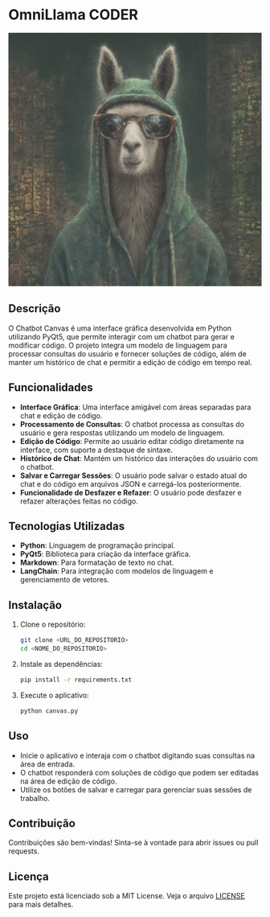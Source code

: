 # OmniLlama CODER

![Thumbnail](thumbnail.png)

## Descrição

O Chatbot Canvas é uma interface gráfica desenvolvida em Python utilizando PyQt5, que permite interagir com um chatbot para gerar e modificar código. O projeto integra um modelo de linguagem para processar consultas do usuário e fornecer soluções de código, além de manter um histórico de chat e permitir a edição de código em tempo real.

## Funcionalidades

- **Interface Gráfica**: Uma interface amigável com áreas separadas para chat e edição de código.
- **Processamento de Consultas**: O chatbot processa as consultas do usuário e gera respostas utilizando um modelo de linguagem.
- **Edição de Código**: Permite ao usuário editar código diretamente na interface, com suporte a destaque de sintaxe.
- **Histórico de Chat**: Mantém um histórico das interações do usuário com o chatbot.
- **Salvar e Carregar Sessões**: O usuário pode salvar o estado atual do chat e do código em arquivos JSON e carregá-los posteriormente.
- **Funcionalidade de Desfazer e Refazer**: O usuário pode desfazer e refazer alterações feitas no código.

## Tecnologias Utilizadas

- **Python**: Linguagem de programação principal.
- **PyQt5**: Biblioteca para criação da interface gráfica.
- **Markdown**: Para formatação de texto no chat.
- **LangChain**: Para integração com modelos de linguagem e gerenciamento de vetores.

## Instalação

1. Clone o repositório:
   ```bash
   git clone <URL_DO_REPOSITORIO>
   cd <NOME_DO_REPOSITORIO>
   ```

2. Instale as dependências:
   ```bash
   pip install -r requirements.txt
   ```

3. Execute o aplicativo:
   ```bash
   python canvas.py
   ```

## Uso

- Inicie o aplicativo e interaja com o chatbot digitando suas consultas na área de entrada.
- O chatbot responderá com soluções de código que podem ser editadas na área de edição de código.
- Utilize os botões de salvar e carregar para gerenciar suas sessões de trabalho.

## Contribuição

Contribuições são bem-vindas! Sinta-se à vontade para abrir issues ou pull requests.

## Licença

Este projeto está licenciado sob a MIT License. Veja o arquivo [LICENSE](LICENSE) para mais detalhes.